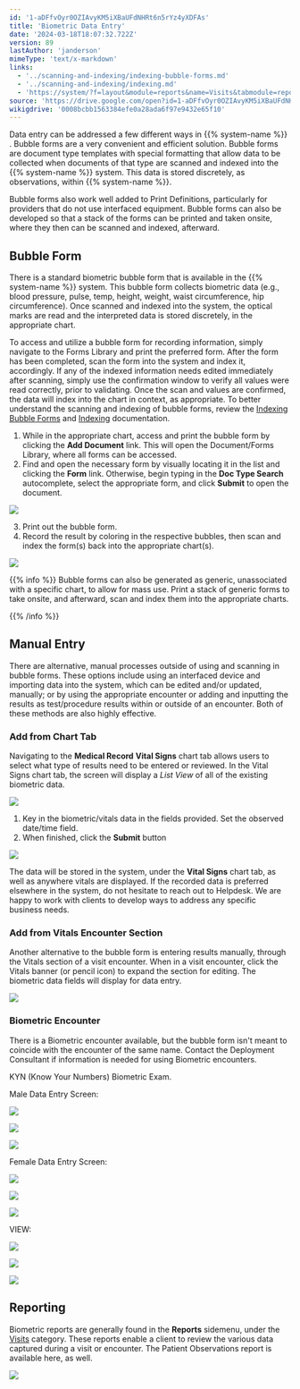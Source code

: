 ```yaml
---
id: '1-aDFfvOyr0OZIAvyKM5iXBaUFdNHRt6n5rYz4yXDFAs'
title: 'Biometric Data Entry'
date: '2024-03-18T18:07:32.722Z'
version: 89
lastAuthor: 'janderson'
mimeType: 'text/x-markdown'
links:
  - '../scanning-and-indexing/indexing-bubble-forms.md'
  - '../scanning-and-indexing/indexing.md'
  - 'https://system/?f=layout&module=reports&name=Visits&tabmodule=reports&t=Visits&tabmodule=reports&tabselect=Visits'
source: 'https://drive.google.com/open?id=1-aDFfvOyr0OZIAvyKM5iXBaUFdNHRt6n5rYz4yXDFAs'
wikigdrive: '0008bcbb1563384efe0a28ada6f97e9432e65f10'
---
```

Data entry can be addressed a few different ways in {{% system-name %}} . Bubble forms are a very convenient and efficient solution. Bubble forms are document type templates with special formatting that allow data to be collected when documents of that type are scanned and indexed into the {{% system-name %}} system. This data is stored discretely, as observations, within {{% system-name %}}.

Bubble forms also work well added to Print Definitions, particularly for providers that do not use interfaced equipment. Bubble forms can also be developed so that a stack of the forms can be printed and taken onsite, where they then can be scanned and indexed, afterward.

## Bubble Form

There is a standard biometric bubble form that is available in the {{% system-name %}} system. This bubble form collects biometric data (e.g., blood pressure, pulse, temp, height, weight, waist circumference, hip circumference). Once scanned and indexed into the system, the optical marks are read and the interpreted data is stored discretely, in the appropriate chart.

To access and utilize a bubble form for recording information, simply navigate to the Forms Library and print the preferred form. After the form has been completed, scan the form into the system and index it, accordingly. If any of the indexed information needs edited immediately after scanning, simply use the confirmation window to verify all values were read correctly, prior to validating. Once the scan and values are confirmed, the data will index into the chart in context, as appropriate. To better understand the scanning and indexing of bubble forms, review the [Indexing Bubble Forms](../scanning-and-indexing/indexing-bubble-forms.md) and [Indexing](../scanning-and-indexing/indexing.md) documentation.

1. While in the appropriate chart, access and print the bubble form by clicking the <strong>Add Document</strong> link. This will open the Document/Forms Library, where all forms can be accessed.
2. Find and open the necessary form by visually locating it in the list and clicking the <strong>Form</strong> link. Otherwise, begin typing in the <strong>Doc Type Search</strong> autocomplete, select the appropriate form, and click <strong>Submit</strong> to open the document.

![](../biometric-data-entry.assets/38e3d19e4652949cb7cd306926d7f679.png)

3. Print out the bubble form.
4. Record the result by coloring in the respective bubbles, then scan and index the form(s) back into the appropriate chart(s).

![](../biometric-data-entry.assets/1d2ceb318428a5289677f1d3195cd158.png)

{{% info %}}
Bubble forms can also be generated as generic, unassociated with a specific chart, to allow for mass use. Print a stack of generic forms to take onsite, and afterward, scan and index them into the appropriate charts.


{{% /info %}}

## Manual Entry

There are alternative, manual processes outside of using and scanning in bubble forms. These options include using an interfaced device and importing data into the system, which can be edited and/or updated, manually; or by using the appropriate encounter or adding and inputting the results as test/procedure results within or outside of an encounter. Both of these methods are also highly effective.

### Add from Chart Tab

Navigating to the **Medical Record** **Vital Signs** chart tab allows users to select what type of results need to be entered or reviewed. In the Vital Signs chart tab, the screen will display a *List View* of all of the existing biometric data.

![](../biometric-data-entry.assets/25c68dbb24f36b7a62e522b7c09187e1.png)

1. Key in the biometric/vitals data in the fields provided. Set the observed date/time field.
2. When finished, click the <strong>Submit</strong> button

![](../biometric-data-entry.assets/6d7b39af8bd3de3d5225b5dae19f56dd.png)

The data will be stored in the system, under the **Vital Signs** chart tab, as well as anywhere vitals are displayed. If the recorded data is preferred elsewhere in the system, do not hesitate to reach out to Helpdesk. We are happy to work with clients to develop ways to address any specific business needs.

### Add from Vitals Encounter Section

Another alternative to the bubble form is entering results manually, through the Vitals section of a visit encounter. When in a visit encounter, click the Vitals banner (or pencil icon) to expand the section for editing. The biometric data fields will display for data entry.

![](../biometric-data-entry.assets/497515d89ba305aae32fb9975fd659d4.png)

### Biometric Encounter

There is a Biometric encounter available, but the bubble form isn't meant to coincide with the encounter of the same name. Contact the Deployment Consultant if information is needed for using Biometric encounters.

KYN (Know Your Numbers) Biometric Exam.

Male Data Entry Screen:

![](../biometric-data-entry.assets/0df8b5c1866a3fb6871129306746c12c.png)

![](../biometric-data-entry.assets/0dad7b2afa124fce940a7b96d2ab8c22.png)

![](../biometric-data-entry.assets/2db7fbe59d9ce2a248bcf8391a7bd487.png)

Female Data Entry Screen:

![](../biometric-data-entry.assets/82c7ad689f571e901573b1ead8a1bd82.png)

![](../biometric-data-entry.assets/843aee40ab574afa8c73f98f00d3aef1.png)

![](../biometric-data-entry.assets/e45c8f03caff377d06e8021c77eaa94e.png)

VIEW:

![](../biometric-data-entry.assets/830b4c183a8f08258e0e32149791c363.png)

![](../biometric-data-entry.assets/029b84d2290ec01bfbe07681253012ae.png)

![](../biometric-data-entry.assets/c33897b217960e9c58e25d9c08271748.png)

## Reporting

Biometric reports are generally found in the **Reports** sidemenu, under the [Visits](https://system/?f=layout&module=reports&name=Visits&tabmodule=reports&t=Visits&tabmodule=reports&tabselect=Visits) category. These reports enable a client to review the various data captured during a visit or encounter. The Patient Observations report is available here, as well.

![](../biometric-data-entry.assets/82b217840309964f1db169d4f763ef78.png)

